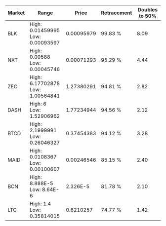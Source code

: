 | Market | Range | Price| Retracement | Doubles to 50% |
| --- | --- | --- | --- | --- |
| BLK | High: 0.01459995<br />Low: 0.00093597 | 0.00095979 | 99.83 % | 8.09 |
| NXT | High: 0.00588<br />Low: 0.00045746 | 0.00071293 | 95.29 % | 4.44 |
| ZEC | High: 6.17702878<br />Low: 1.00564841 | 1.27380291 | 94.81 % | 2.82 |
| DASH | High: 6<br />Low: 1.52906962 | 1.77234944 | 94.56 % | 2.12 |
| BTCD | High: 2.1999991<br />Low: 0.26046327 | 0.37454383 | 94.12 % | 3.28 |
| MAID | High: 0.0108367<br />Low: 0.00100607 | 0.00246546 | 85.15 % | 2.40 |
| BCN | High: 8.888E-5<br />Low: 8.64E-6 | 2.326E-5 | 81.78 % | 2.10 |
| LTC | High: 1.4<br />Low: 0.35814015 | 0.6210257 | 74.77 % | 1.42 |
